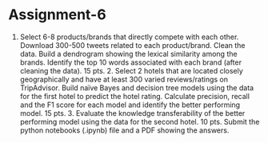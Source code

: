 # Assignment-6
1. Select 6-8 products/brands that directly compete with each other. Download 300-500 tweets related to each product/brand. Clean the data. Build a dendrogram showing the lexical similarity among the brands. Identify the top 10 words associated with each brand (after cleaning the data). 15 pts. 2. Select 2 hotels that are located closely geographically and have at least 300 varied reviews/ratings on TripAdvisor. Build naïve Bayes and decision tree models using the data for the first hotel to predict the hotel rating. Calculate precision, recall and the F1 score for each model and identify the better performing model. 15 pts. 3. Evaluate the knowledge transferability of the better performing model using the data for the second hotel. 10 pts. Submit the python notebooks (.ipynb) file and a PDF showing the answers.

